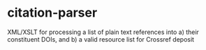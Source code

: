 # citation-parser
XML/XSLT for processing a list of plain text references into a) their constituent DOIs, and b) a valid resource list for Crossref deposit
